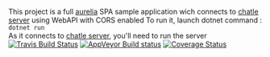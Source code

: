 This project is a full [aurelia](http://aurelia.io) SPA sample application wich connects to [chatle server](https://github.com/aguacongas/chatle/tree/develop/src/chatle) using WebAPI with CORS enabled
To run it, launch dotnet command : `dotnet run`  
As it connects to [chatle server](https://github.com/aguacongas/chatle/tree/develop/src/chatle), you'll need to run the server
[![Travis Build Status](https://travis-ci.org/aguacongas/chatle.aurelia.svg?branch=develop)](https://travis-ci.org/aguacongas/chatle.aurelia)
[![AppVeyor Build status](https://ci.appveyor.com/api/projects/status/github/aguacongas/chatle.aurelia?svg=true&retina=true)](https://ci.appveyor.com/project/aguacongas/chatle-aurelia)
[![Coverage Status](https://coveralls.io/repos/github/aguacongas/chatle.aurelia/badge.svg)](https://coveralls.io/github/aguacongas/chatle.aurelia)
